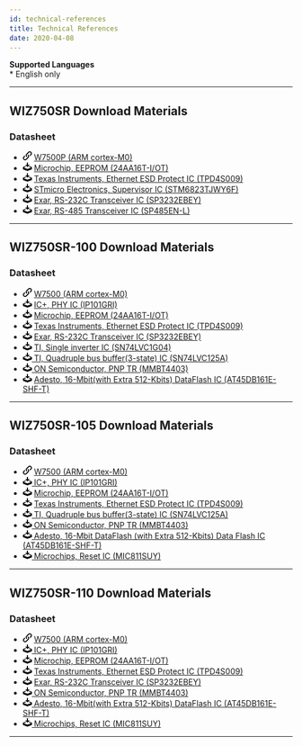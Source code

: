 ```yaml
---
id: technical-references
title: Technical References
date: 2020-04-08
---
```


**Supported Languages**  
\* English only

-----

## WIZ750SR Download Materials

### Datasheet

  - ![](/img/products/w5500/w5500_evb/icons/link.png) [W7500P (ARM cortex-M0)](../../../Chip/MCU/W7500P/Overview.md)
  - ![](/img/products/w5500/w5500_evb/icons/download.png) [Microchip, EEPROM (24AA16T-I/OT)](http://www.microchip.com/wwwproducts/en/24AA16)
  - ![](/img/products/w5500/w5500_evb/icons/download.png) [Texas Instruments, Ethernet ESD Protect IC (TPD4S009)](http://www.ti.com/product/TPD4S009?keyMatch=tpd4s009&tisearch=Search-EN-Everything)
  - ![](/img/products/w5500/w5500_evb/icons/download.png) [STmicro Electronics, Supervisor IC (STM6823TJWY6F)](http://www2.st.com/content/st_com/en/products/reset-and-supervisor-ics/microprocessor-supervisors/stm6823.html)
  - ![](/img/products/w5500/w5500_evb/icons/download.png) [Exar, RS-232C Transceiver IC (SP3232EBEY)](https://www.exar.com/product/interface/serial-transceivers/rs232/sp3232eb)
  - ![](/img/products/w5500/w5500_evb/icons/download.png) [Exar, RS-485 Transceiver IC (SP485EN-L)](https://www.exar.com/product/interface/serial-transceivers/rs485-422/sp3485)

-----

## WIZ750SR-100 Download Materials

### Datasheet

  - ![](/img/products/w5500/w5500_evb/icons/link.png) [W7500 (ARM cortex-M0)](../../../Chip/MCU/W7500/Overview.md)
  - ![](/img/products/w5500/w5500_evb/icons/download.png) <a href="https://www.bdtic.com/DataSheet/ICplus/IP101G_DS_R01_20121224.pdf" target="_blank">IC+, PHY IC (IP101GRI)</a>
  - ![](/img/products/w5500/w5500_evb/icons/download.png) [Microchip, EEPROM (24AA16T-I/OT)](http://www.microchip.com/wwwproducts/en/24AA16)
  - ![](/img/products/w5500/w5500_evb/icons/download.png) [Texas Instruments, Ethernet ESD Protect IC (TPD4S009)](http://www.ti.com/product/TPD4S009?keyMatch=tpd4s009&tisearch=Search-EN-Everything)
  - ![](/img/products/w5500/w5500_evb/icons/download.png) [Exar, RS-232C Transceiver IC (SP3232EBEY)](https://www.exar.com/product/interface/serial-transceivers/rs232/sp3232eb)
  - ![](/img/products/w5500/w5500_evb/icons/download.png) <a href="https://http://www.ti.com/lit/ds/symlink/sn74lvc1g04.pdf" target="_blank"> TI, Single inverter IC (SN74LVC1G04)</a>
  - ![](/img/products/w5500/w5500_evb/icons/download.png)<a href="https://http://www.ti.com/lit/ds/symlink/sn74lvc125a.pdf" target="_blank"> TI, Quadruple bus buffer(3-state) IC (SN74LVC125A)</a>
  - ![](/img/products/w5500/w5500_evb/icons/download.png)<a href="https://http://www.onsemi.com/pub/Collateral/MMBT4403LT1-D.pdf" target="_blank"> ON Semiconductor, PNP TR (MMBT4403)</a>
  - ![](/img/products/w5500/w5500_evb/icons/download.png) <a href="https://www.adestotech.com/wp-content/uploads/doc8782.pdf" target="_blank"> Adesto, 16-Mbit(with Extra 512-Kbits) DataFlash IC (AT45DB161E-SHF-T)</a>

-----

## WIZ750SR-105 Download Materials

### Datasheet

  - ![](/img/products/w5500/w5500_evb/icons/link.png) [W7500 (ARM cortex-M0)](../../Chip/MCU/W7500/overview)
  - ![](/img/products/w5500/w5500_evb/icons/download.png)<a href="https://www.bdtic.com/DataSheet/ICplus/IP101G_DS_R01_20121224.pdf" target="_blank"> IC+, PHY IC (IP101GRI)</a>
  - ![](/img/products/w5500/w5500_evb/icons/download.png) [Microchip, EEPROM (24AA16T-I/OT)](http://www.microchip.com/wwwproducts/en/24AA16)
  - ![](/img/products/w5500/w5500_evb/icons/download.png) [Texas Instruments, Ethernet ESD Protect IC (TPD4S009)](http://www.ti.com/product/TPD4S009?keyMatch=tpd4s009&tisearch=Search-EN-Everything)
  - ![](/img/products/w5500/w5500_evb/icons/download.png)<a href="https://http://www.ti.com/lit/ds/symlink/sn74lvc125a.pdf" target="_blank"> TI, Quadruple bus buffer(3-state) IC (SN74LVC125A)</a>
  - ![](/img/products/w5500/w5500_evb/icons/download.png)<a href="https://http://www.onsemi.com/pub/Collateral/MMBT4403LT1-D.pdf" target="_blank"> ON Semiconductor, PNP TR (MMBT4403)</a>
  - ![](/img/products/w5500/w5500_evb/icons/download.png)<a href="https://www.adestotech.com/wp-content/uploads/doc8782.pdf" target="_blank"> Adesto, 16-Mbit DataFlash (with Extra 512-Kbits) Data Flash IC (AT45DB161E-SHF-T)</a>
  - ![](/img/products/w5500/w5500_evb/icons/download.png)<a href="http://ww1.microchip.com/downloads/en/DeviceDoc/mic811.pdf" target="_blank"> Microchips, Reset IC (MIC811SUY)</a>

-----

## WIZ750SR-110 Download Materials

### Datasheet

  - ![](/img/products/w5500/w5500_evb/icons/link.png) [W7500 (ARM cortex-M0)](../../Chip/MCU/W7500/overview)
  - ![](/img/products/w5500/w5500_evb/icons/download.png)<a href="https://www.bdtic.com/DataSheet/ICplus/IP101G_DS_R01_20121224.pdf" target="_blank"> IC+, PHY IC (IP101GRI)</a>
  - ![](/img/products/w5500/w5500_evb/icons/download.png) [Microchip, EEPROM (24AA16T-I/OT)](http://www.microchip.com/wwwproducts/en/24AA16)
  - ![](/img/products/w5500/w5500_evb/icons/download.png) [Texas Instruments, Ethernet ESD Protect IC (TPD4S009)](http://www.ti.com/product/TPD4S009?keyMatch=tpd4s009&tisearch=Search-EN-Everything)
  - ![](/img/products/w5500/w5500_evb/icons/download.png) [Exar, RS-232C Transceiver IC (SP3232EBEY)](https://www.exar.com/product/interface/serial-transceivers/rs232/sp3232eb)
  - ![](/img/products/w5500/w5500_evb/icons/download.png)<a href="https://http://www.onsemi.com/pub/Collateral/MMBT4403LT1-D.pdf" target="_blank"> ON Semiconductor, PNP TR (MMBT4403)</a>
  - ![](/img/products/w5500/w5500_evb/icons/download.png)<a href="https://www.adestotech.com/wp-content/uploads/doc8782.pdf" target="_blank"> Adesto, 16-Mbit(with Extra 512-Kbits) DataFlash IC (AT45DB161E-SHF-T)</a>
  - ![](/img/products/w5500/w5500_evb/icons/download.png)<a href="http://ww1.microchip.com/downloads/en/DeviceDoc/mic811.pdf" target="_blank"> Microchips, Reset IC (MIC811SUY)</a>

-----
